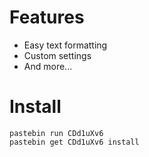 # Features
* Easy text formatting
* Custom settings
* And more...

# Install
```
pastebin run CDd1uXv6
pastebin get CDd1uXv6 install
```
